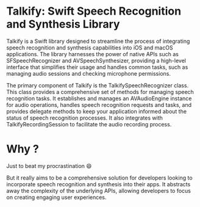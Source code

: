 # Talkify: Swift Speech Recognition and Synthesis Library

Talkify is a Swift library designed to streamline the process of integrating speech recognition and synthesis capabilities into iOS and macOS applications. The library harnesses the power of native APIs such as SFSpeechRecognizer and AVSpeechSynthesizer, providing a high-level interface that simplifies their usage and handles common tasks, such as managing audio sessions and checking microphone permissions.

The primary component of Talkify is the TalkifySpeechRecognizer class. This class provides a comprehensive set of methods for managing speech recognition tasks. It establishes and manages an AVAudioEngine instance for audio operations, handles speech recognition requests and tasks, and provides delegate methods to keep your application informed about the status of speech recognition processes. It also integrates with TalkifyRecordingSession to facilitate the audio recording process.

# Why ?
Just to beat my procrastination 😄

But it really aims to be a comprehensive solution for developers looking to incorporate speech recognition and synthesis into their apps. It abstracts away the complexity of the underlying APIs, allowing developers to focus on creating engaging user experiences.
